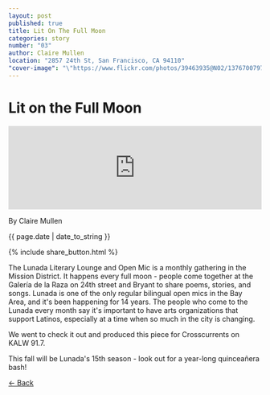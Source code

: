 ```yaml
---
layout: post
published: true
title: Lit On The Full Moon
categories: story
number: "03"
author: Claire Mullen
location: "2857 24th St, San Francisco, CA 94110"
"cover-image": "\"https://www.flickr.com/photos/39463935@N02/13767007975/\""
---
```


<div class="post-image" style="background-image:url('https://www.flickr.com/photos/39463935@N02/13767007975/');">
<h1 class="post-title">Lit on the Full Moon</h1>
</div>
 
<iframe width="100%" height="166" scrolling="no" frameborder="no" src="https://w.soundcloud.com/player/?url=https%3A//api.soundcloud.com/tracks/144098479&amp;color=ff5500&amp;auto_play=false&amp;hide_related=false&amp;show_artwork=true"></iframe>
 
<p class="author"> By Claire Mullen </p>
<p class="meta">{{ page.date | date_to_string }}</p>
 
{% include share_button.html %}
 
<div class="padding">
 
<p>The Lunada Literary Lounge and Open Mic is a monthly gathering in the Mission District. It happens every full moon - people come together at the Galería de la Raza on 24th street and Bryant to share poems, stories, and songs. Lunada is one of the only regular bilingual open mics in the Bay Area, and it's been happening for 14 years. The people who come to the Lunada every month say it's important to have arts organizations that support Latinos, especially at a time when so much in the city is changing.</p>
 
<p>We went to check it out and produced this piece for Crosscurrents on KALW 91.7.</p>
 
<p>This fall will be Lunada's 15th season - look out for a year-long quinceañera bash!</p>
 
 
</div>
 
<p class="back-arrow"><a href="/">&larr; Back</a></p>
 
<input type="hidden" class="post_location" name="post_location" value="2857 24th St, San Francisco, CA">